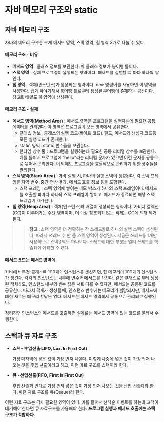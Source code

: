 # 자바 메모리 구조와 static

## 자바 메모리 구조
자바의 메모리 구조는 크게 메서드 영역, 스택 영역, 힙 영역 3개로 나눌 수 있다.
#### 메모리 구조 - 비유

* **메서드 영역** : 클래스 정보를 보관한다. 이 클래스 정보가 붕어빵 틀이다.
* **스택 영역** : 실제 프로그램이 실행되는 영역이다. 메서드를 실핼할 떄 마다 하나씩 쌓인다.
* **힙 영역** : 객체(인스턴스)가 생성되는 영역이다. new 명령어를 사용하면 이 영역을 사용한다. 
쉽게 이야기해서 붕어빵 틀로부터 생성된 부어빵이 존재하는 공간이다. 
참고로 배열도 이 영역에 생성된다.

#### 메모리 구조 - 실제
* **메서드 영역(Method Area)** : 메서드 영역은 프로그램을 실행하는데 필요한 공통 데이터를 관리한다. 이 영역은 프로그램의 모든 영역에서 공유한다.
  * 클래스 정보 : 클래스의 실행 코드(바이트 코드), 필드, 메서드와 생성자 코드등 모든 실행 코드가 존재한다.
  * static 영역 : static 변수들을 보관한다.
  * 런타임 상수 풀 : 프로그램을 실행하는데 필요한 공통 리터럴 상수를 보관한다. 예를 들어서 프로그램에 "hello"라는 리터럴 문자가 있으면
  이런 문자를 공통으로 묶어서 관리한다. 이 외에도 프로그램을 효율적으로 관리하기 위한 상수들을 관리한다.
* **스택 영역(Stack Area)** : 자바 실행 시, 하나의 실행 스택이 생성된다. 각 스택 프레임은 지역 변수, 중간 연산 결과, 메서드 호출 정보 등을 포함한다.
  * 스택 프레임 : 스택 영역에 쌓이는 네모 박스가 하나의 스택 프레임이다. 메서드를 호출할 떄마다 하나의 스택 프레임이 쌓이고, 메서드가 종료되면 해당 스택 프레임이 제거된다.
* **힙 영역(Heap Area)** : 객체(인스턴스)와 배열이 생성되는 영역이다. 가비지 컬렉션(GC)이 이루어지는 주요 영역이며, 더 이상 참조되지 않는 객체는 GC에 의해 제거된다.

>> **참고** : 스택 영역은 더 정확히는 각 쓰레드별로 하나의 실행 스택이 생성된다. 따라서 쓰레드 수 만 큼 스택 영역이 생성된다. 지금은 쓰레드를 1개만 사용하므로 스택영역도 하나이다. 스레드에 대한 부분은 멀티 쓰레드를 학습해야 이해할 수 있다.

#### 메서드 코드는 메서드 영역에
자바에서 특정 클래스로 100개의 인스턴스를 생성하면, 힙 메모리에 100개의 인스턴스가 생긴다. 각각의 인스턴스는 내부에 변수와 메서드를 가진다. 같은 클래스로 부터 생성된 객체라도, 인스턴스 내부의 변수 값은 서로 다를 수 있지만, 메서드는 공통된 코드를 공유한다.
따라서 객체가 생성될 때, 인스턴스 변수에는 메모리가 할당되지만, 메서드에 대한 새로운 메모리 할당은 없다. 메서드는 메서드 영역에서 공통으로 관리되고 실행된다.

정리하면 인스턴스의 메서드를 호출하면 실제로는 메서드 영역에 있는 코드를 불러서 수행한다.

## 스택과 큐 자료 구조
* **스택 - 후입선출(LIFO, Last In First Out)**

  가장 마자믹에 넣은 값이 가장 먼저 나온다. 이렇게 나중에 넣은 것이 가장 먼저 나오는 것을 후입 선출이라고 하고, 이런 자료 구조를 스택이라 한다.


* **큐 - 선입선출(FIFO, First In First Out)**

  후입 선출과 반대로 가장 먼저 넣은 것이 가장 먼저 나오는 것을 선입 선출이라 한다. 이런 자료 구조를 큐(Queue)라 한다.


이런 자료 구조는 각자 필요한 영역이 있다. 예를 들어서 선착순 이벤트를 하는데 고객이 대기해야 한다면 큐 자료구조를 사용해야 한다.
**프로그램 실행과 메서드 호출에는 스택 구조가 적합하다.**